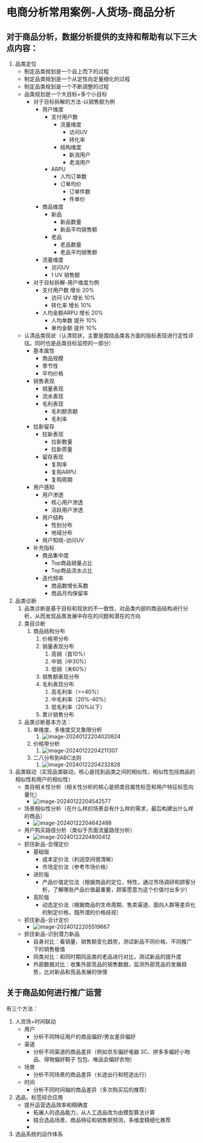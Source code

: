 # 电商分析常用案例-人货场-商品分析

## 对于商品分析，数据分析提供的支持和帮助有以下三大点内容：

1. 品类定位
   - 制定品类规划是一个自上而下的过程
   - 制定品类规划是一个从定性向定量细化的过程
   - 制定品类规划是一个不断调整的过程
   - 品类规划是一个大目标+多个小目标
     - 对于目标拆解的方法-以销售额为例
       - 用户维度
         - 支付用户数
           - 流量维度
             - 访问UV
             - 转化率
           - 结构维度
             - 新消用户
             - 老消用户
         - ARPU
           - 人均订单数
           - 订单均价
             - 订单件数
             - 件单价
       - 商品维度
         - 新品
           - 新品数量
           - 新品平均销售额
         - 老品
           - 老品数量
           - 老品平均销售额
       - 流量维度
         - 访问UV
         - 1 UV 销售额
     - 对于目标拆解-用户维度为例
       - 支付用户数 增长 20%
         - 访问 UV 增长 10%
         - 转化率 增长 10%
       - 人均金额ARPU 增长 20%
         - 人均单数 提升 10%
         - 单均金额 提升 10%
   - 认清品类现状（认清现状，主要是围绕品类各方面的指标表现进行定性评估。同时也是品类目标监控的一部分）
     - 基本属性
       - 商品规模
       - 季节性
       - 平均价格
     - 销售表现
       - 销量表现
       - 流水表现
       - 毛利表现
         - 毛利额贡献
         - 毛利率
     - 拉新留存
       - 拉新表现
         - 拉新数量
         - 拉新质量
       - 留存表现
         - 复购率
         - 复购ARPU
         - 复购周期
     - 用户感知
       - 用户渗透
         - 核心用户渗透
         - 活跃用户渗透
       - 用户结构
         - 性别分布
         - 地域分布
       - 用户知晓-访问UV
     - 补充指标
       - 商品集中度
         - Top商品销量占比
         - Top商品流水占比
       - 迭代频率
         - 商品数增长系数
         - 商品月均保留率
2. 品类诊断
   1. 品类诊断是基于目标和现状的不一致性，对品类内部的商品结构进行分析，从而发现品类发展中存在的问题和潜在的方向
   2. 类目诊断
      1. 商品结构分布
         1. 价格带分布
         2. 销量表现分布
            1. 高销（首10%）
            2. 中销（中30%）
            3. 低销（末60%）
         3. 销售额表现分布
         4. 毛利表现分布
            1. 高毛利率（>=40%）
            2. 中毛利率（20%-40%）
            3. 低毛利率（20%以下）
         5. 累计销售分布
   3. 品类诊断基本方法：
      1. 单维度、多维度交叉象限分析
         1. ![image-20240122204020824](D:\项目\User-portrait\商品分析实战\assets\image-20240122204020824.png)
      2. 价格带分析
         1. ![image-20240122204211307](D:\项目\User-portrait\商品分析实战\assets\image-20240122204211307.png)
      3. 二八分布到ABC法则
         1. ![image-20240122204232828](D:\项目\User-portrait\商品分析实战\assets\image-20240122204232828.png)
3. 品类联动（实现品类联动，核心是找到品类之间的相似性，相似性包括商品的相似性和用户的相似性）
   - 类目相关性分析（相关性分析的核心是把类目属性标签和用户特征标签向量化）
     - ![image-20240122204542577](D:\项目\User-portrait\商品分析实战\assets\image-20240122204542577.png)
   - 场景相似性分析（在什么样的场景会有什么样的需求，最后构建出什么样的商品）
     - ![image-20240122204642488](D:\项目\User-portrait\商品分析实战\assets\image-20240122204642488.png)
   - 用户购买路径分析（类似于页面流量路径分析）
     - ![image-20240122204800412](D:\项目\User-portrait\商品分析实战\assets\image-20240122204800412.png)
   - 抓住新品-合理定价
     - 基础版
       - 成本定价法（利润空间很清晰）
       - 市场定价法（参考市场价格）
     - 进阶版
       - 产品价值定位法（根据商品的定位，特性，通过市场调研和顾客分析，了解哪些产品价值最重要，顾客愿意为这个价值付出多少）
     - 高阶版
       - 动态定价法（根据商品的生命周期、售卖渠道、面向人群等差异化的制定价格，既所谓的价格歧视）
   - 抓住新品-合计定价
     - ![image-20240122205519667](D:\项目\User-portrait\商品分析实战\assets\image-20240122205519667.png)
   - 抓住新品-识别潜力新品
     - 自身对比：看销量、销售额变化趋势，测试新品不同价格、不同推广下的销售极值
     - 同类对比：和同时期同品类的老品进行对比，测试新品的提升度
     - 外部数据对比：收集外部竞品的销售数据，监测外部竞品的发展趋势，比对新品和竞品发展的快慢



## 关于商品如何进行推广运营	

有三个方法：

1. 人货场+时间联动
   - 用户
     - 分析不同特征用户的商品偏好/男女差异偏好
   - 渠道
     - 分析不同渠道的商品差异（例如京东偏好电器 3C、拼多多偏好小物品、得物偏好鞋子 包包、唯品会偏好衣物）
   - 场景
     - 分析不同场景的商品差异（长途出行和短途出行）
   - 时间
     - 分析不同时间轴的商品差异（多次购买后的推荐）
2. 选品，标签综合应用
   - 提升运营选品效率和精确度
     - 拓展人的选品能力，从人工选品改为由模型算法计算
     - 结合选品场景、商品特征和销售额预测，多维度精细化推荐
     - 
3. 选品系统的运作体系